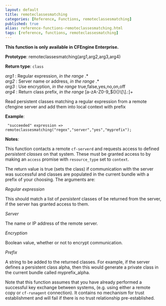 ```yaml
---
layout: default
title: remoteclassesmatching
categories: [Reference, Functions, remoteclassesmatching]
published: true
alias: reference-functions-remoteclassesmatching.html
tags: [reference, functions, remoteclassesmatching]
---
```


**This function is only available in CFEngine Enterprise.**



**Prototype**: remoteclassesmatching(arg1,arg2,arg3,arg4) 

**Return type**: `class`

  
 *arg1* : Regular expression, *in the range* .\*   
 *arg2* : Server name or address, *in the range* .\*   
 *arg3* : Use encryption, *in the range* true,false,yes,no,on,off   
 *arg4* : Return class prefix, *in the range*
[a-zA-Z0-9\_\$(){}\\[\\].:]+   

Read persistent classes matching a regular expression from a remote
cfengine server and add them into local context with prefix

**Example**:  
   

```cf3
 "succeeded" expression => remoteclassesmatching("regex","server","yes","myprefix");
```

**Notes**:  

This function contacts a remote `cf-serverd` and requests access to
defined *persistent classes* on that system. These must be granted
access to by making an `access` promise with `resource_type` set to
`context`.

The return value is true (sets the class) if communication with the
server was successful and classes are populated in the current bundle
with a prefix of your choosing. The arguments are:

*Regular expression*

This should match a list of *persistent* classes of be returned from the
server, if the server has granted access to them.   

*Server*

The name or IP address of the remote server.   

*Encryption*

Boolean value, whether or not to encrypt communication.   

*Prefix*

A string to be added to the returned classes. For example, if the server
defines a persistent class alpha, then this would generate a private
class in the current bundle called myprefix\_alpha.

Note that this function assumes that you have already performed a
successful key exchange between systems, (e.g. using either a remote
copy or `cf-runagent` connection). It contains no mechanism for trust
establishment and will fail if there is no trust relationship
pre-established.
